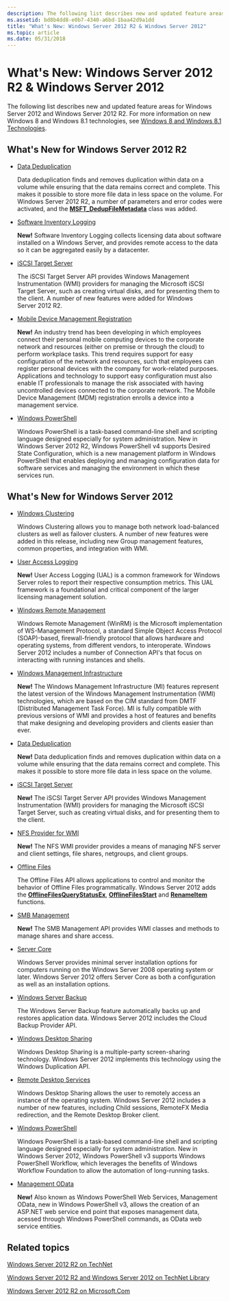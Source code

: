 ```yaml
---
description: The following list describes new and updated feature areas for Windows Server 2012 and Windows Server 2012 R2. For more information on new Windows 8 and Windows 8.1 technologies, see Windows 8 and Windows 8.1 Technologies.
ms.assetid: bd8b4dd8-e0b7-4340-a6bd-1baa42d9a1dd
title: "What's New: Windows Server 2012 R2 & Windows Server 2012"
ms.topic: article
ms.date: 05/31/2018
---
```


# What's New: Windows Server 2012 R2 & Windows Server 2012

The following list describes new and updated feature areas for Windows Server 2012 and Windows Server 2012 R2. For more information on new Windows 8 and Windows 8.1 technologies, see [Windows 8 and Windows 8.1 Technologies](/previous-versions/windows/desktop/whatsnew/windows-8-technologies).

## What's New for Windows Server 2012 R2

-   [Data Deduplication](/previous-versions/windows/desktop/dedup/data-deduplication-api-portal)

    Data deduplication finds and removes duplication within data on a volume while ensuring that the data remains correct and complete. This makes it possible to store more file data in less space on the volume. For Windows Server 2012 R2, a number of parameters and error codes were activated, and the [**MSFT\_DedupFileMetadata**](/previous-versions/windows/desktop/dedup/msft-dedupfilemetadata) class was added.

-   [Software Inventory Logging](/previous-versions/windows/desktop/sil/software-inventory-logging-portal)

    **New!** Software Inventory Logging collects licensing data about software installed on a Windows Server, and provides remote access to the data so it can be aggregated easily by a datacenter.

-   [iSCSI Target Server](/previous-versions/windows/desktop/iscsitarg/iscsi-software-target-api-portal)

    The iSCSI Target Server API provides Windows Management Instrumentation (WMI) providers for managing the Microsoft iSCSI Target Server, such as creating virtual disks, and for presenting them to the client. A number of new features were added for Windows Server 2012 R2.

-   [Mobile Device Management Registration](../mdmreg/mobile-device-management-registration-portal.md)

    **New!** An industry trend has been developing in which employees connect their personal mobile computing devices to the corporate network and resources (either on premise or through the cloud) to perform workplace tasks. This trend requires support for easy configuration of the network and resources, such that employees can register personal devices with the company for work-related purposes. Applications and technology to support easy configuration must also enable IT professionals to manage the risk associated with having uncontrolled devices connected to the corporate network. The Mobile Device Management (MDM) registration enrolls a device into a management service.

-   [Windows PowerShell](https://msdn.microsoft.com/library/Dd835506(v=VS.85).aspx)

    Windows PowerShell is a task-based command-line shell and scripting language designed especially for system administration. New in Windows Server 2012 R2, Windows PowerShell v4 supports Desired State Configuration, which is a new management platform in Windows PowerShell that enables deploying and managing configuration data for software services and managing the environment in which these services run.

## What's New for Windows Server 2012

-   [Windows Clustering](/previous-versions/windows/desktop/mscs/windows-clustering)

    Windows Clustering allows you to manage both network load-balanced clusters as well as failover clusters. A number of new features were added in this release, including new Group management features, common properties, and integration with WMI.

-   [User Access Logging](/previous-versions/windows/desktop/ual/user-access-logging)

    **New!** User Access Logging (UAL) is a common framework for Windows Server roles to report their respective consumption metrics. This UAL framework is a foundational and critical component of the larger licensing management solution.

-   [Windows Remote Management](../winrm/portal.md)

    Windows Remote Management (WinRM) is the Microsoft implementation of WS-Management Protocol, a standard Simple Object Access Protocol (SOAP)-based, firewall-friendly protocol that allows hardware and operating systems, from different vendors, to interoperate. Windows Server 2012 includes a number of Connection API's that focus on interacting with running instances and shells.

-   [Windows Management Infrastructure](/previous-versions/windows/desktop/wmi_v2/what-s-new-in-mi)

    **New!** The Windows Management Infrastructure (MI) features represent the latest version of the Windows Management Instrumentation (WMI) technologies, which are based on the CIM standard from DMTF (Distributed Management Task Force). MI is fully compatible with previous versions of WMI and provides a host of features and benefits that make designing and developing providers and clients easier than ever.

-   [Data Deduplication](/previous-versions/windows/desktop/dedup/data-deduplication-api-portal)

    **New!** Data deduplication finds and removes duplication within data on a volume while ensuring that the data remains correct and complete. This makes it possible to store more file data in less space on the volume.

-   [iSCSI Target Server](/previous-versions/windows/desktop/iscsitarg/iscsi-software-target-api-portal)

    **New!** The iSCSI Target Server API provides Windows Management Instrumentation (WMI) providers for managing the Microsoft iSCSI Target Server, such as creating virtual disks, and for presenting them to the client.

-   [NFS Provider for WMI](/previous-versions/windows/desktop/nfswmi/wmi-provider-for-nfs-portal)

    **New!** The NFS WMI provider provides a means of managing NFS server and client settings, file shares, netgroups, and client groups.

-   [Offline Files](../devnotes/offline-files.md)

    The Offline Files API allows applications to control and monitor the behavior of Offline Files programmatically. Windows Server 2012 adds the [**OfflineFilesQueryStatusEx**](/previous-versions/windows/desktop/api/cscapi/nf-cscapi-offlinefilesquerystatusex), [**OfflineFilesStart**](/previous-versions/windows/desktop/api/cscapi/nf-cscapi-offlinefilesstart) and [**RenameItem**](/previous-versions/windows/desktop/offlinefiles/win32-offlinefilescache-renameitem) functions.

-   [SMB Management](/previous-versions/windows/desktop/smb/smb-management-api-portal)

    **New!** The SMB Management API provides WMI classes and methods to manage shares and share access.

-   [Server Core](/previous-versions/windows/desktop/legacy/hh846323(v=vs.85))

    Windows Server provides minimal server installation options for computers running on the Windows Server 2008 operating system or later. Windows Server 2012 offers Server Core as both a configuration as well as an installation options.

-   [Windows Server Backup](/previous-versions/windows/desktop/wsb/windows-server-backup-portal)

    The Windows Server Backup feature automatically backs up and restores application data. Windows Server 2012 includes the Cloud Backup Provider API.

-   [Windows Desktop Sharing](/previous-versions/windows/desktop/rdp/rdp-portal)

    Windows Desktop Sharing is a multiple-party screen-sharing technology. Windows Server 2012 implements this technology using the Windows Duplication API.

-   [Remote Desktop Services](../termserv/terminal-services-portal.md)

    Windows Desktop Sharing allows the user to remotely access an instance of the operating system. Windows Server 2012 includes a number of new features, including Child sessions, RemoteFX Media redirection, and the Remote Desktop Broker client.

-   [Windows PowerShell](https://msdn.microsoft.com/library/Dd835506(v=VS.85).aspx)

    Windows PowerShell is a task-based command-line shell and scripting language designed especially for system administration. New in Windows Server 2012, Windows PowerShell v3 supports Windows PowerShell Workflow, which leverages the benefits of Windows Workflow Foundation to allow the automation of long-running tasks.

-   [Management OData](/powershell/scripting/developer/webservices/creating-a-management-odata-web-service?view=powershell-7&preserve-view=true)

    **New!** Also known as Windows PowerShell Web Services, Management OData, new in Windows PowerShell v3, allows the creation of an ASP.NET web service end point that exposes management data, acessed through Windows PowerShell commands, as OData web service entities.

## Related topics

<dl> <dt>

[Windows Server 2012 R2 on TechNet](/previous-versions/windows/it-pro/windows-server-2012-R2-and-2012/hh801901(v=ws.11))
</dt> <dt>

[Windows Server 2012 R2 and Windows Server 2012 on TechNet Library](/previous-versions/windows/it-pro/windows-server-2012-R2-and-2012/hh801901(v=ws.11))
</dt> <dt>

[Windows Server 2012 R2 on Microsoft.Com](https://www.microsoft.com/evalcenter/evaluate-windows-server-2012-r2-essentials)
</dt> </dl>

 

 
